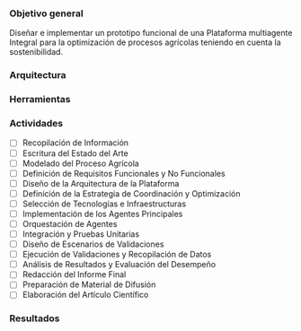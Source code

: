 ### Objetivo general
Diseñar e implementar un prototipo funcional de una Plataforma multiagente Integral para la
optimización de procesos agrícolas teniendo en cuenta la sostenibilidad.

### Arquitectura

### Herramientas

### Actividades
- [ ] Recopilación de Información
- [ ] Escritura del Estado del Arte
- [ ] Modelado del Proceso Agrícola
- [ ] Definición de Requisitos Funcionales y No Funcionales
- [ ] Diseño de la Arquitectura de la Plataforma
- [ ] Definición de la Estrategia de Coordinación y Optimización
- [ ] Selección de Tecnologías e Infraestructuras
- [ ] Implementación de los Agentes Principales
- [ ] Orquestación de Agentes
- [ ] Integración y Pruebas Unitarias
- [ ] Diseño de Escenarios de Validaciones
- [ ] Ejecución de Validaciones y Recopilación de Datos
- [ ] Análisis de Resultados y Evaluación del Desempeño
- [ ] Redacción del Informe Final
- [ ] Preparación de Material de Difusión
- [ ] Elaboración del Artículo Científico

### Resultados
